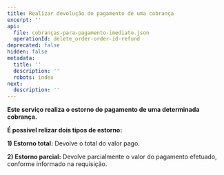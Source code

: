 ```yaml
---
title: Realizar devolução do pagamento de uma cobrança
excerpt: ''
api:
  file: cobranças-para-pagamento-imediato.json
  operationId: delete_order-order-id-refund
deprecated: false
hidden: false
metadata:
  title: ''
  description: ''
  robots: index
next:
  description: ''
---
```

**Este serviço realiza o estorno do pagamento de uma determinada cobrança.**

**É possível relizar dois tipos de estorno:**

**1) Estorno total:** Devolve o total do valor pago.

**2) Estorno parcial:** Devolve parcialmente o valor do pagamento efetuado, conforme informado na requisição.
